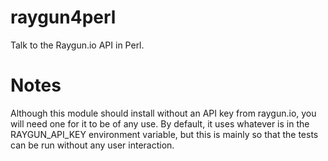raygun4perl
===========

Talk to the Raygun.io API in Perl.



Notes
=====


Although this module should install without an API key from raygun.io, you will need one for it to be of any use. By default, it uses whatever is in the RAYGUN_API_KEY environment variable, but this is mainly so that the tests can be run without any user interaction.

